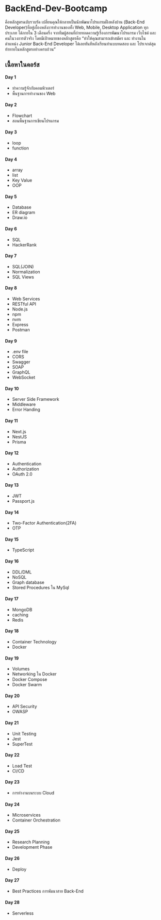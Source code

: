 # BackEnd-Dev-Bootcamp

คือหลักสูตรฉบับรวบรัด เปลี่ยนคุณให้กลายเป็นนักพัฒนาโปรแกรมฝั่งหลังบ้าน (Back-End Developer)ที่อยู่เบื้องหลังการทำงานของทั้ง Web, Mobile, Desktop Application ทุกประเภท ได้ภายใน 3 เดือนครึ่ง จากทีมผู้สอนที่ถ่ายทอดความรู้เรื่องการพัฒนาโปรแกรม เว็บไซต์ และ คนในวงการตัวจริง
โดยมีเป้าหมายของหลักสูตรคือ “ทำให้คุณสามารถเข้าสมัคร และ ทำงานในตำแหน่ง Junior Back-End Developer ได้เลยทันทีหลังเรียนทำแบบทดสอบ และ โปรเจกต์สุดท้าทายในหลักสูตรอย่างครบถ้วน”

## เนื้อหาในคอร์ส

#### Day 1
- ทำความรู้จักกับคอมพิวเตอร์
- พื้นฐานการทำงานของ Web

#### Day 2
- Flowchart
- สอนพื้นฐานการเขียนโปรแกรม

#### Day 3
- loop 
- function

#### Day 4
- array
- list
- Key Value
- OOP

#### Day 5
- Database
- ER diagram
- Draw.io

#### Day 6
- SQL
- HackerRank

#### Day 7
- SQL(JOIN)
- Normalization
- SQL Views

#### Day 8
- Web Services
- RESTful API
- Node.js
- npm
- nvm
- Express
- Postman

#### Day 9
- .env file
- CORS
- Swagger
- SOAP
- GraphQL
- WebSocket

#### Day 10
- Server Side Framework
- Middleware
- Error Handing

#### Day 11
- Next.js
- NestJS
- Prisma

#### Day 12
- Authentication
- Authorization
- OAuth 2.0

#### Day 13
- JWT
- Passport.js

#### Day 14
- Two-Factor Authentication(2FA)
- OTP

#### Day 15
- TypeScript

#### Day 16
- DDL/DML
- NoSQL
- Graph database
- Stored Procedures ใน MySql

#### Day 17
- MongoDB
- caching
- Redis

#### Day 18
- Container Technology
- Docker

#### Day 19
- Volumes
- Networking ใน Docker
- Docker Compose
- Docker Swarm

#### Day 20
- API Security
- OWASP

#### Day 21
- Unit Testing
- Jest
- SuperTest

#### Day 22
- Load Test
- CI/CD

#### Day 23
- การทำงานบนระบบ Cloud

#### Day 24
- Microservices
- Container Orchestration

#### Day 25
- Research Planning
- Development Phase

#### Day 26
- Deploy

#### Day 27
- Best Practices การพัมนาสาย Back-End

#### Day 28
- Serverless 